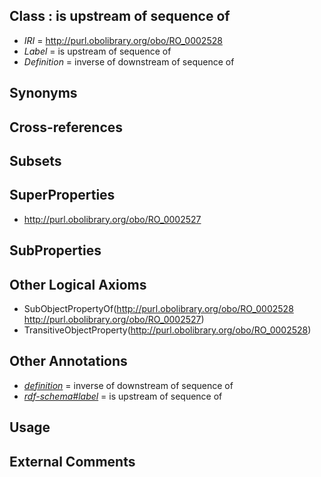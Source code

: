 
## Class : is upstream of sequence of

 * *IRI* = http://purl.obolibrary.org/obo/RO_0002528
 * *Label* = is upstream of sequence of
 * *Definition* = inverse of downstream of sequence of

## Synonyms


## Cross-references


## Subsets


## SuperProperties

 * <http://purl.obolibrary.org/obo/RO_0002527>

## SubProperties


## Other Logical Axioms

 * SubObjectPropertyOf(<http://purl.obolibrary.org/obo/RO_0002528> <http://purl.obolibrary.org/obo/RO_0002527>)
 * TransitiveObjectProperty(<http://purl.obolibrary.org/obo/RO_0002528>)

## Other Annotations

 * *[definition](../../IAO/15/IAO_0000115.md)* = inverse of downstream of sequence of
 * *[rdf-schema#label](../../el/rdf-schema#label.md)* = is upstream of sequence of

## Usage


## External Comments

